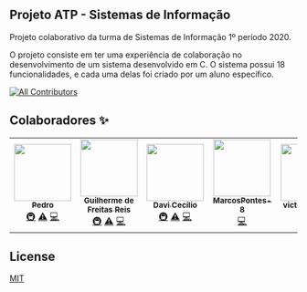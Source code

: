 ## Projeto ATP - Sistemas de Informação

Projeto colaborativo da turma de Sistemas de Informação 1º período 2020.

O projeto consiste em ter uma experiência de colaboração no desenvolvimento de um sistema desenvolvido em C. O sistema possui 18 funcionalidades, e cada uma delas foi criado por um aluno específico.  


<!-- ALL-CONTRIBUTORS-BADGE:START - Do not remove or modify this section -->
[![All Contributors](https://img.shields.io/badge/all_contributors-7-orange.svg?style=flat-square)](#contributors-)
<!-- ALL-CONTRIBUTORS-BADGE:END -->

## Colaboradores ✨

<!-- ALL-CONTRIBUTORS-LIST:START - Do not remove or modify this section -->
<!-- prettier-ignore-start -->
<!-- markdownlint-disable -->
<table>
  <tr>
    <td align="center"><a href="https://github.com/pedrohbribeiro"><img src="https://avatars0.githubusercontent.com/u/43688538?v=4" width="100px;" alt=""/><br /><sub><b>Pedro</b></sub></a><br /><a href="#infra-pedrohbribeiro" title="Infrastructure (Hosting, Build-Tools, etc)">🚇</a> <a href="https://github.com/GuilhermeReis9876/Projeto_C_ATP_SI/commits?author=pedrohbribeiro" title="Tests">⚠️</a> <a href="https://github.com/GuilhermeReis9876/Projeto_C_ATP_SI/commits?author=pedrohbribeiro" title="Code">💻</a></td>
    <td align="center"><a href="https://guilhermefreis.com.br"><img src="https://avatars0.githubusercontent.com/u/40269684?v=4" width="100px;" alt=""/><br /><sub><b>Guilherme de Freitas Reis</b></sub></a><br /><a href="#infra-GuilhermeReis9876" title="Infrastructure (Hosting, Build-Tools, etc)">🚇</a> <a href="https://github.com/GuilhermeReis9876/Projeto_C_ATP_SI/commits?author=GuilhermeReis9876" title="Tests">⚠️</a> <a href="https://github.com/GuilhermeReis9876/Projeto_C_ATP_SI/commits?author=GuilhermeReis9876" title="Code">💻</a></td>
    <td align="center"><a href="https://github.com/DaviCecilio"><img src="https://avatars3.githubusercontent.com/u/53492145?v=4" width="100px;" alt=""/><br /><sub><b>Davi Cecílio</b></sub></a><br /><a href="#infra-DaviCecilio" title="Infrastructure (Hosting, Build-Tools, etc)">🚇</a> <a href="https://github.com/GuilhermeReis9876/Projeto_C_ATP_SI/commits?author=DaviCecilio" title="Tests">⚠️</a> <a href="https://github.com/GuilhermeReis9876/Projeto_C_ATP_SI/commits?author=DaviCecilio" title="Code">💻</a></td>
    <td align="center"><a href="https://github.com/MarcosPontes-8"><img src="https://avatars1.githubusercontent.com/u/61521204?v=4" width="100px;" alt=""/><br /><sub><b>MarcosPontes-8</b></sub></a><br /><a href="https://github.com/GuilhermeReis9876/Projeto_C_ATP_SI/commits?author=MarcosPontes-8" title="Code">💻</a></td>
    <td align="center"><a href="https://github.com/victorjavier28"><img src="https://avatars1.githubusercontent.com/u/64993080?v=4" width="100px;" alt=""/><br /><sub><b>victorjavier28</b></sub></a><br /><a href="https://github.com/GuilhermeReis9876/Projeto_C_ATP_SI/commits?author=victorjavier28" title="Code">💻</a></td>
    <td align="center"><a href="https://github.com/Buzzitolos"><img src="https://avatars0.githubusercontent.com/u/64992587?v=4" width="100px;" alt=""/><br /><sub><b>Buzzitolos</b></sub></a><br /><a href="https://github.com/GuilhermeReis9876/Projeto_C_ATP_SI/commits?author=Buzzitolos" title="Code">💻</a></td>
    <td align="center"><a href="https://github.com/DanielVictor20"><img src="https://avatars0.githubusercontent.com/u/64994085?v=4" width="100px;" alt=""/><br /><sub><b>DanielVictor20</b></sub></a><br /><a href="https://github.com/GuilhermeReis9876/Projeto_C_ATP_SI/commits?author=DanielVictor20" title="Code">💻</a></td>
  </tr>
</table>

<!-- markdownlint-enable -->
<!-- prettier-ignore-end -->
<!-- ALL-CONTRIBUTORS-LIST:END -->

## License
[MIT](https://choosealicense.com/licenses/mit/)
